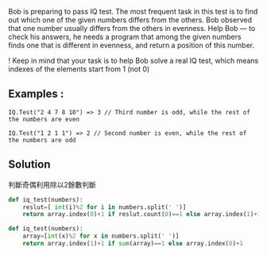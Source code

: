 Bob is preparing to pass IQ test. The most frequent task in this test is to find out which one of the given numbers differs from the others. Bob observed that one number usually differs from the others in evenness. Help Bob — to check his answers, he needs a program that among the given numbers finds one that is different in evenness, and return a position of this number.</br>

! Keep in mind that your task is to help Bob solve a real IQ test, which means indexes of the elements start from 1 (not 0)</br>

## Examples :
```
IQ.Test("2 4 7 8 10") => 3 // Third number is odd, while the rest of the numbers are even

IQ.Test("1 2 1 1") => 2 // Second number is even, while the rest of the numbers are odd
```

## Solution

<sol> 判斷奇偶利用除以2餘數判斷
```python
def iq_test(numbers):
    reslut=[ int(i)%2 for i in numbers.split(' ')]
    return array.index(0)+1 if reslut.count(0)==1 else array.index(1)+1     
```  



```python
def iq_test(numbers):
    array=[int(x)%2 for x in numbers.split(' ')]
    return array.index(1)+1 if sum(array)==1 else array.index(0)+1   
```   
